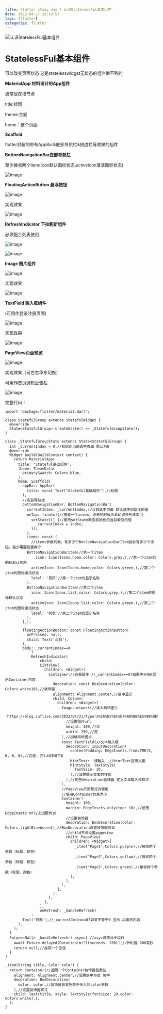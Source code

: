 ```yaml
---
title: flutter study day 4 认识StatelessFul基本组件
date: 2022-04-27 18:19:57
tags: [flutter]
categories: flutter
---
```

![认识StatelessFul基本组件](https://tva1.sinaimg.cn/large/a15b4afegy1fmvj3g29fbj21hc0u0akh.jpg)
<!-- more -->

StatelessFul基本组件
======================

可以改变页面状态 这是statelesswidget无状态的组件做不到的

**MaterialApp 材料设计的App组件**

通常放在根节点

title:标题

theme:主题

home：整个页面

**Scaffold**

flutter封装的带有AppBar&底部导航栏&侧边栏等效果的组件

**BottomNavigationBar底部导航栏**

至少接收两个item(icon默认图标状态,activeicon激活图标状态)

![image](https://res.craft.do/user/full/95b613cb-a607-3458-0fba-b0ca77de5993/doc/F7D6F96E-C45E-4DB2-9453-B0D08225D23C/5C5AFAF6-3C50-4B79-A31B-BF00987ADF49_2/ixeOFWrNjl1CMsFUVDoFEtbRz7rd4F2g1YnAsqRuMS8z/Image.png)

**FloatingActionButton 悬浮按钮**

![image](https://res.craft.do/user/full/95b613cb-a607-3458-0fba-b0ca77de5993/doc/F7D6F96E-C45E-4DB2-9453-B0D08225D23C/28479537-363C-4B23-AFFB-16FBA2546DF5_2/SxXXTDgnxNeMrHyic6atxQ0FcTiRYmTzNhX72Q4f8xMz/Image.png)

实现效果

![image](https://res.craft.do/user/full/95b613cb-a607-3458-0fba-b0ca77de5993/doc/F7D6F96E-C45E-4DB2-9453-B0D08225D23C/E322A796-D3AC-405E-8BC0-E300B1ACB44F_2/nUJt5JokjAtgctZRK9eu2nQTUkxLvy89WFOs5BHu3qkz/Image.png)

**RefreshIndicator 下拉刷新组件**

必须配合列表使用

![image](https://res.craft.do/user/full/95b613cb-a607-3458-0fba-b0ca77de5993/doc/F7D6F96E-C45E-4DB2-9453-B0D08225D23C/A2AA3F35-2E46-4EF4-8CF4-02A7FAEC2EA8_2/kaSnxoMGetGdsUAcirNC3cTpWG9gxMLPrvtX8yLigiQz/Image.png)

![image](https://res.craft.do/user/full/95b613cb-a607-3458-0fba-b0ca77de5993/doc/F7D6F96E-C45E-4DB2-9453-B0D08225D23C/761F63C9-6EF5-45BB-B9FD-56E408A4BC0A_2/7HFFgW7xn2KEgj3qJdfhCZyKtJ64WomsHOeF6XECyvoz/Image.png)

**Image 图片组件**

![image](https://res.craft.do/user/full/95b613cb-a607-3458-0fba-b0ca77de5993/doc/F7D6F96E-C45E-4DB2-9453-B0D08225D23C/3A59317B-753B-4904-BAEB-DA9FF3EEFE6E_2/jbQwyjFbxprsuWO7fsmN5YsDzVCdQuv2vWVFMqQ3bwsz/Image.png)

实现效果

![image](https://res.craft.do/user/full/95b613cb-a607-3458-0fba-b0ca77de5993/doc/F7D6F96E-C45E-4DB2-9453-B0D08225D23C/5B581BBE-1EF2-4627-9576-D22C6B74AAB9_2/V8hCinl5NBDrTKWzSm4aHmSLdkDYsQEwwJmizJkdJkIz/Image.png)

**TextField 输入框组件**

(可用作登录注册页面)

![image](https://res.craft.do/user/full/95b613cb-a607-3458-0fba-b0ca77de5993/doc/F7D6F96E-C45E-4DB2-9453-B0D08225D23C/D54EAE6D-EBCD-4812-A67C-CF374DF3536F_2/MQiRwyRKbNQx5pyexA8wNZJd56qtAFXxYpG8XOHI4u0z/Image.png)

实现效果

![image](https://res.craft.do/user/full/95b613cb-a607-3458-0fba-b0ca77de5993/doc/F7D6F96E-C45E-4DB2-9453-B0D08225D23C/9C32BC32-47B4-4EFC-8FA2-EA9E9F1399EB_2/vYhq6QqQxYPBkI0xvOgJx69SlUeo8aWtxxR449E5FwAz/Image.png)

**PageView页面预览**

![image](https://res.craft.do/user/full/95b613cb-a607-3458-0fba-b0ca77de5993/doc/F7D6F96E-C45E-4DB2-9453-B0D08225D23C/33E3DE50-E5A0-416C-8C54-AF5033E76FDC_2/Iuu9kMPfHlPZrHPXEnhyRvgBRadutInC52IdBzfKt5cz/Image.png)

实现效果（可左右华东切换）

可用作首页通知公告栏

![image](https://res.craft.do/user/full/95b613cb-a607-3458-0fba-b0ca77de5993/doc/F7D6F96E-C45E-4DB2-9453-B0D08225D23C/D7B6B634-DBC4-4DC6-A093-98EBB14F12F8_2/TyksPI6mGTg0ksM67jphOayq0fWNzzir1UPj98aRCVEz/Image.png)

完整代码：
```other
import 'package:flutter/material.dart';

class StatefulGroup extends StatefulWidget {
  @override
  State<StatefulGroup> createState() => _StatefulGroupState();
}

class _StatefulGroupState extends State<StatefulGroup> {
  int _currentIndex = 0;//初始化当前选中页面 默认为0
  @override
  Widget build(BuildContext context) {
    return MaterialApp(
      title: 'Stateful基础组件',
      theme: ThemeData(
        primarySwatch: Colors.blue,
      ),
      home: Scaffold(
        appBar: AppBar(
          title: const Text("Stateful基础组件"),//标题
        ),
        //底部导航栏
        bottomNavigationBar: BottomNavigationBar(
          currentIndex: _currentIndex,//当前选中页面 默认选中初始化的值
          onTap: (index){//接收一个index，点击的时候会自动切换到该索引
            setState(() {//使用setState改变初始化的当前索引的值
              _currentIndex = index;
            });
          },
          items: const [
            //items参数列表，有多少个BottomNavigationBarItem就会有多少个按钮，最少需要设置两个
          BottomNavigationBarItem(//第一个item
              icon: Icon(Icons.home,color: Colors.grey,),//第一个item的图标默认状态
            activeIcon: Icon(Icons.home,color: Colors.green,),//第二个item的图标激活状态
            label: '首页'//第一个item的显示名称
          ),
          BottomNavigationBarItem(//第二个item
            icon: Icon(Icons.list,color: Colors.grey,),//第二个item的图标默认状态
            activeIcon: Icon(Icons.list,color: Colors.green,),//第二个item的图标激活状态
            label: '列表'//第二个item的显示名称
          ),
        ],),

        floatingActionButton: const FloatingActionButton(
          onPressed: null,
          child: Text('点我'),
        ),
        body: _currentIndex==0
            ?
            RefreshIndicator(
                child:
                ListView(
                  children: <Widget>[
                    Container(//容器组件 //_currentIndex==0?如果等于0则显示Container内容
                      decoration: const BoxDecoration(color: Colors.white10),//装饰器
                      alignment: Alignment.center,//居中显示
                      child: Column(
                        children: <Widget>[
                          Image.network(//插入网络图片
                            'https://blog.suflive.com/2022/04/21/Typora%E6%B5%81%E7%A8%8B%E5%9B%BE%E4%BB%A3%E7%A0%81%E5%AE%9E%E4%BE%8B/hello.jpeg',
                            //设置图片url
                            height: 300,//高
                            width: 250,//宽
                          ),//加载网络图片
                          const TextField(//文本输入框
                            decoration: InputDecoration(
                              contentPadding: EdgeInsets.fromLTRB(5, 0, 0, 0),//边距：左5上0右0下0
                              hintText: '请输入',//hintText提示文案
                              hintStyle: TextStyle(
                                fontSize: 20,
                              ),//设置提示文案的样式
                            ),//使用decoration装饰器 定义文本输入框样式
                          ),
                          //PageView页面预览的使用
                          //使用Container约束大小
                          Container(
                            height: 100,
                            margin: EdgeInsets.only(top: 10),//使用EdgeInsets.only上边距为10
                            //设置装饰器
                            decoration: BoxDecoration(color: Colors.lightBlueAccent),//BoxDecoration设置装饰器背景
                            //child节点设置pageview
                            child: PageView(
                              children: <Widget>[
                                _item('Page1',Colors.purple),//接收两个参数（标题，颜色）
                                _item('Page2',Colors.yellow),//接收两个参数（标题，颜色）
                                _item('Page3',Colors.green),//接收两个参数（标题，颜色）
                              ],
                            ),
                          ),
                        ],
                      ),
                    ),
                  ],
                ),
                onRefresh: _handleRefresh)
            :
        Text('列表'),//_currentIndex==0?如果不等于0 显示:后面的内容
      ),
    );
  }
  Future<Null> _handleRefresh() async{ //asyc设置异步运行
    await Future.delayed(Duration(milliseconds: 200));//计时器 200毫秒
    return null;//返回一个空值
  }
}

_item(String title, Color color) {
  return Container(//返回一个Container装饰器包裹住
    alignment: Alignment.center,//设置居中方式 居中
    decoration: BoxDecoration(
      color: color,//装饰器背景色等于传入的color参数
    ),//设置装饰器样式
    child: Text(title, style: TextStyle(fontSize: 20,color: Colors.white),),
  );
}

```

